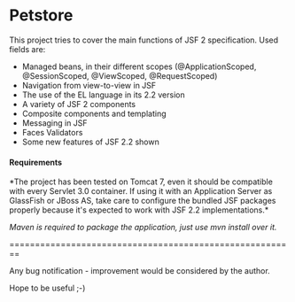 Petstore
========

This project tries to cover the main functions of JSF 2 specification. Used fields are:

<ul>

<li>Managed beans, in their different scopes (@ApplicationScoped, @SessionScoped, @ViewScoped, @RequestScoped)</li>

<li>Navigation from view-to-view in JSF</li>

<li>The use of the EL language in its 2.2 version</li>

<li>A variety of JSF 2 components</li>

<li>Composite components and templating</li>

<li>Messaging in JSF</li>

<li>Faces Validators</li>

<li>Some new features of JSF 2.2 shown</li>

</ul>



<h4>Requirements</h4>
*The project has been tested on Tomcat 7, even it should be compatible with every Servlet 3.0 container. If using it with an Application Server as GlassFish or JBoss AS, take care to configure the bundled JSF packages properly because it's expected to work with JSF 2.2 implementations.*

*Maven is required to package the application, just use mvn install over it.*


========================================================

Any bug notification - improvement would be considered by the author.

Hope to be useful ;-)

